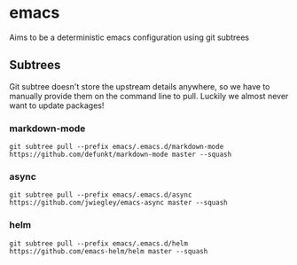 # emacs
Aims to be a deterministic emacs configuration using git subtrees

## Subtrees

Git subtree doesn't store the upstream details anywhere, so we have to
manually provide them on the command line to pull. Luckily we almost
never want to update packages!

### markdown-mode

```
git subtree pull --prefix emacs/.emacs.d/markdown-mode https://github.com/defunkt/markdown-mode master --squash
```

### async

```
git subtree pull --prefix emacs/.emacs.d/async https://github.com/jwiegley/emacs-async master --squash
```

### helm

```
git subtree pull --prefix emacs/.emacs.d/helm https://github.com/emacs-helm/helm master --squash
```
